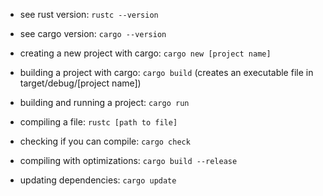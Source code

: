 - see rust version: `rustc --version`
- see cargo version: `cargo --version`

- creating a new project with cargo: `cargo new [project name]`
- building a project with cargo: `cargo build` (creates an executable file in target/debug/[project name])
- building and running a project: `cargo run`

- compiling a file: `rustc [path to file]`
- checking if you can compile: `cargo check`
- compiling with optimizations: `cargo build --release`
- updating dependencies: `cargo update`